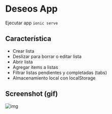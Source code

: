 # Deseos App

Ejecutar app `ionic serve`

## Característica
- Crear lista
- Deslizar para borrar o editar lista
- Abrir lista
- Agregar items a listas
- Filtrar listas pendientes y completadas (tabs)
- Almacenamiento local con localStorage

## Screenshot (gif)
![img](https://i.imgur.com/G91zFwr.gif)